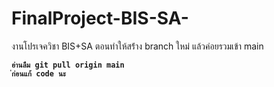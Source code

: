 # FinalProject-BIS-SA-
งานโปรเจควิชา BIS+SA
ตอนทำให้สร้่าง branch ใหม่ แล้วค่อยรวมเข้า main 

<code style="red : name_color">**อ่านลืม git pull origin main ่ก่อนแก้ code นะ**</code>


